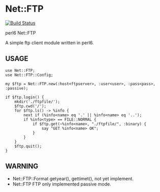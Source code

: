 # Net::FTP

[![Build Status](https://travis-ci.org/araraloren/Net-FTP.svg?branch=master)](https://travis-ci.org/araraloren/Net-FTP)

perl6 Net::FTP

A simple ftp client module written in perl6.

## USAGE

```Perl6
use Net::FTP;
use Net::FTP::Config;

my $ftp = Net::FTP.new(:host<ftpserver>, :user<user>, :pass<pass>, :passive);

if $ftp.login() {
	mkdir('./ftpfile/');
	$ftp.cwd('/');
	for $ftp.ls() -> %info {
		next if (%info<name> eq '.' || %info<name> eq '..');
		if %info<type> == FILE::NORMAL {
			if $ftp.get(~%info<name>, "./ftpfile/", :binary) {
				say "GET %info<name> OK";
			}
		}
	}
	$ftp.quit();
}
```

## WARNING
 - Net::FTP::Format 
 	getyear(), gettimet(), not yet implement.
 - Net::FTP
 	FTP only implemented passive mode.




